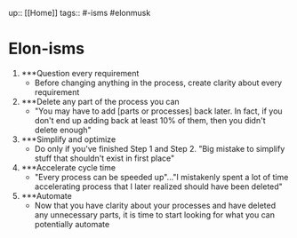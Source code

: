 up:: [[Home]]
tags:: #-isms #elonmusk


# Elon-isms
1. ***Question every requirement
   - Before changing anything in the process, create clarity about every requirement
2. ***Delete any part of the process you can
   - "You may have to add [parts or processes] back later. In fact, if you don't end up adding back at least 10% of them, then you didn't delete enough"
3. ***Simplify and optimize
   - Do only if you've finished Step 1 and Step 2. "Big mistake to simplify stuff that shouldn't exist in first place"
4. ***Accelerate cycle time
   - "Every process can be speeded up"..."I mistakenly spent a lot of time accelerating process that I later realized should have been deleted"
5. ***Automate
   - Now that you have clarity about your processes and have deleted any unnecessary parts, it is time to start looking for what you can potentially automate